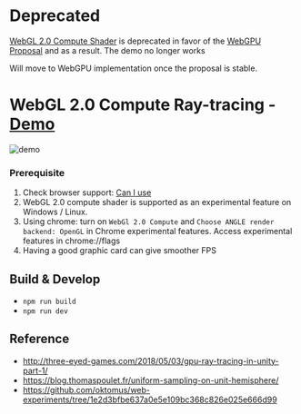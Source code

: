 # Deprecated
[WebGL 2.0 Compute Shader](https://www.khronos.org/registry/webgl/specs/latest/2.0-compute/) is deprecated in favor of the [WebGPU Proposal](https://gpuweb.github.io/gpuweb/) and as a result. The demo no longer works

Will move to WebGPU implementation once the proposal is stable.

# WebGL 2.0 Compute Ray-tracing - [Demo](https://people.ucsc.edu/~hchen222/cse160-hw5/)

![demo](example/demo.gif)

### Prerequisite

1. Check browser support: [Can I use](https://caniuse.com/#feat=mdn-api_webgl2computerenderingcontext)
1. WebGL 2.0 compute shader is supported as an experimental feature on Windows / Linux.
1. Using chrome: turn on `WebGl 2.0 Compute` and `Choose ANGLE render backend: OpenGL` in Chrome experimental features. Access experimental features in chrome://flags
1. Having a good graphic card can give smoother FPS

## Build & Develop

- `npm run build`
- `npm run dev`

## Reference

- http://three-eyed-games.com/2018/05/03/gpu-ray-tracing-in-unity-part-1/
- https://blog.thomaspoulet.fr/uniform-sampling-on-unit-hemisphere/
- https://github.com/oktomus/web-experiments/tree/1e2d3bfbe637a0e5e109bc368c826e025e666d99
